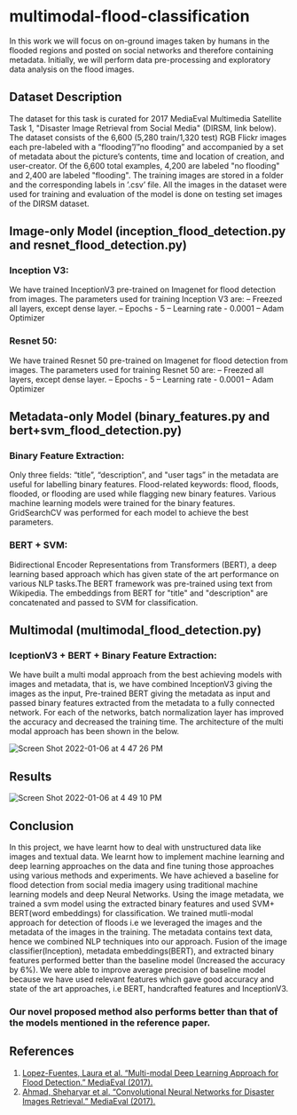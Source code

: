# multimodal-flood-classification

In this work we will focus on on-ground images taken by humans in the flooded regions and posted on social networks and therefore 
containing metadata. Initially, we will perform data pre-processing and exploratory data analysis on the flood images.

## Dataset Description

The dataset for this task is curated for 2017 MediaEval Multimedia Satellite Task 1, "Disaster
Image Retrieval from Social Media" (DIRSM, link below). The dataset consists of the 6,600
(5,280 train/1,320 test) RGB Flickr images each pre-labeled with a “flooding”/”no flooding” and
accompanied by a set of metadata about the picture’s contents, time and location of creation, and
user-creator. Of the 6,600 total examples, 4,200 are labeled "no flooding" and 2,400 are labeled
"flooding". The training images are stored in a folder and the corresponding labels in ’.csv’ file. All
the images in the dataset were used for training and evaluation of the model is done on testing set
images of the DIRSM dataset.

## Image-only Model (inception_flood_detection.py and resnet_flood_detection.py)

### Inception V3: 
We have trained InceptionV3 pre-trained on Imagenet for flood
detection from images. The parameters used for training Inception V3 are:
 – Freezed all layers, except dense layer.
 – Epochs - 5
 – Learning rate - 0.0001
 – Adam Optimizer
 
### Resnet 50: 
We have trained Resnet 50 pre-trained on Imagenet for flood detection from
images. The parameters used for training Resnet 50 are:
 – Freezed all layers, except dense layer.
 – Epochs - 5
 – Learning rate - 0.0001
 – Adam Optimizer
 
## Metadata-only Model (binary_features.py and bert+svm_flood_detection.py)

### Binary Feature Extraction: 
Only three fields: “title”, “description”, and "user tags” in the
metadata are useful for labelling binary features. Flood-related keywords: flood, floods,
flooded, or flooding are used while flagging new binary features. Various machine learning
models were trained for the binary features. GridSearchCV was performed for each model to
achieve the best parameters.

### BERT + SVM:
Bidirectional Encoder Representations from Transformers (BERT), a deep
learning based approach which has given state of the art performance on various NLP
tasks.The BERT framework was pre-trained using text from Wikipedia. The embeddings
from BERT for "title" and "description" are concatenated and passed to SVM for classification.

## Multimodal (multimodal_flood_detection.py)

### IceptionV3 + BERT + Binary Feature Extraction:

We have built a multi modal approach
from the best achieving models with images and metadata, that is, we have combined
InceptionV3 giving the images as the input, Pre-trained BERT giving the metadata as input
and passed binary features extracted from the metadata to a fully connected network. For
each of the networks, batch normalization layer has improved the accuracy and decreased
the training time. The architecture of the multi modal approach has been shown in the
below.

![Screen Shot 2022-01-06 at 4 47 26 PM](https://user-images.githubusercontent.com/28782608/148456758-be7aad94-08a2-4009-b20d-295044ba4f2a.png)

## Results

![Screen Shot 2022-01-06 at 4 49 10 PM](https://user-images.githubusercontent.com/28782608/148456930-33a596e4-f2ff-4baa-ab26-4a317a42126b.png)

## Conclusion

In this project, we have learnt how to deal with unstructured data like images and textual data. We
learnt how to implement machine learning and deep learning approaches on the data and fine tuning
those approaches using various methods and experiments.
We have achieved a baseline for flood detection from social media imagery using traditional machine
learning models and deep Neural Networks.
Using the image metadata, we trained a svm model using the extracted binary features and used SVM+ BERT(word embeddings) for classification.
We trained mutli-modal approach for detection of floods i.e we leveraged the images and the metadata
of the images in the training. The metadata contains text data, hence we combined NLP techniques into our approach.
Fusion of the image classifier(Inception), metadata embeddings(BERT), and extracted binary features
performed better than the baseline model (Increased the accuracy by 6%).
We were able to improve average precision of baseline model because we have used relevant
features which gave good accuracy and state of the art approaches, i.e BERT, handcrafted features
and InceptionV3. 

### Our novel proposed method also performs better than that of the models mentioned in the reference paper.

## References

1. [Lopez-Fuentes, Laura et al. “Multi-modal Deep Learning Approach for Flood Detection.” MediaEval (2017).](http://ceur-ws.org/Vol-1984/Mediaeval_2017_paper_14.pdf)
2. [Ahmad, Sheharyar et al. “Convolutional Neural Networks for Disaster Images Retrieval.” MediaEval (2017).](http://ceur-ws.org/Vol-1984/Mediaeval_2017_paper_11.pdf)
